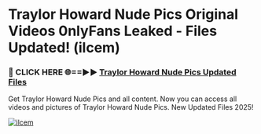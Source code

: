 # Traylor Howard Nude Pics Original Videos 0nlyFans Leaked - Files Updated! (ilcem)

<h3>🔴 CLICK HERE 🌐==►► <a href="https://tinyurl.com/52m3yx9h" rel="nofollow">Traylor Howard Nude Pics Updated Files</a></h3>

Get Traylor Howard Nude Pics and all content. Now you can access all videos and pictures of Traylor Howard Nude Pics. New Updated Files 2025!

[![ilcem](https://i.imgur.com/TnHtlc8.gif)](https://tinyurl.com/52m3yx9h)
